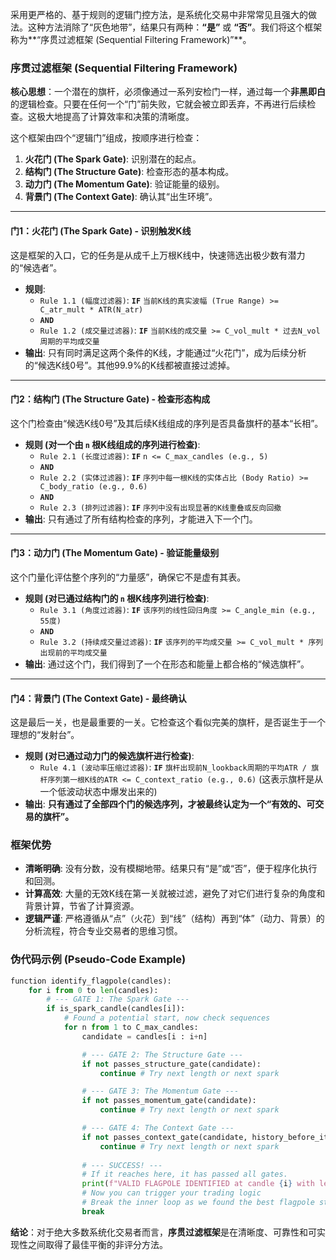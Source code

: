 采用更严格的、基于规则的逻辑门控方法，是系统化交易中非常常见且强大的做法。这种方法消除了“灰色地带”，结果只有两种：**“是”** 或 **“否”**。我们将这个框架称为**“序贯过滤框架 (Sequential Filtering Framework)”**。

### 序贯过滤框架 (Sequential Filtering Framework)

**核心思想**：一个潜在的旗杆，必须像通过一系列安检门一样，通过每一个**非黑即白**的逻辑检查。只要在任何一个“门”前失败，它就会被立即丢弃，不再进行后续检查。这极大地提高了计算效率和决策的清晰度。

这个框架由四个“逻辑门”组成，按顺序进行检查：

1.  **火花门 (The Spark Gate)**: 识别潜在的起点。
2.  **结构门 (The Structure Gate)**: 检查形态的基本构成。
3.  **动力门 (The Momentum Gate)**: 验证能量的级别。
4.  **背景门 (The Context Gate)**: 确认其“出生环境”。

---

#### 门1：火花门 (The Spark Gate) - 识别触发K线

这是框架的入口，它的任务是从成千上万根K线中，快速筛选出极少数有潜力的“候选者”。

*   **规则**:
    *   `Rule 1.1 (幅度过滤器)`: **`IF`** `当前K线的真实波幅 (True Range) >= C_atr_mult * ATR(N_atr)`
    *   **`AND`**
    *   `Rule 1.2 (成交量过滤器)`: **`IF`** `当前K线的成交量 >= C_vol_mult * 过去N_vol周期的平均成交量`
*   **输出**: 只有同时满足这两个条件的K线，才能通过“火花门”，成为后续分析的“候选K线0号”。其他99.9%的K线都被直接过滤掉。

---

#### 门2：结构门 (The Structure Gate) - 检查形态构成

这个门检查由“候选K线0号”及其后续K线组成的序列是否具备旗杆的基本“长相”。

*   **规则 (对一个由 `n` 根K线组成的序列进行检查)**:
    *   `Rule 2.1 (长度过滤器)`: **`IF`** `n <= C_max_candles (e.g., 5)`
    *   **`AND`**
    *   `Rule 2.2 (实体过滤器)`: **`IF`** `序列中每一根K线的实体占比 (Body Ratio) >= C_body_ratio (e.g., 0.6)`
    *   **`AND`**
    *   `Rule 2.3 (排列过滤器)`: **`IF`** `序列中没有出现显著的K线重叠或反向回撤`
*   **输出**: 只有通过了所有结构检查的序列，才能进入下一个门。

---

#### 门3：动力门 (The Momentum Gate) - 验证能量级别

这个门量化评估整个序列的“力量感”，确保它不是虚有其表。

*   **规则 (对已通过结构门的 `n` 根K线序列进行检查)**:
    *   `Rule 3.1 (角度过滤器)`: **`IF`** `该序列的线性回归角度 >= C_angle_min (e.g., 55度)`
    *   **`AND`**
    *   `Rule 3.2 (持续成交量过滤器)`: **`IF`** `该序列的平均成交量 >= C_vol_mult * 序列出现前的平均成交量`
*   **输出**: 通过这个门，我们得到了一个在形态和能量上都合格的“候选旗杆”。

---

#### 门4：背景门 (The Context Gate) - 最终确认

这是最后一关，也是最重要的一关。它检查这个看似完美的旗杆，是否诞生于一个理想的“发射台”。

*   **规则 (对已通过动力门的候选旗杆进行检查)**:
    *   `Rule 4.1 (波动率压缩过滤器)`: **`IF`** `旗杆出现前N_lookback周期的平均ATR / 旗杆序列第一根K线的ATR <= C_context_ratio (e.g., 0.6)` (这表示旗杆是从一个低波动状态中爆发出来的)
*   **输出**: **只有通过了全部四个门的候选序列，才被最终认定为一个“有效的、可交易的旗杆”。**

### 框架优势

*   **清晰明确**: 没有分数，没有模糊地带。结果只有“是”或“否”，便于程序化执行和回测。
*   **计算高效**: 大量的无效K线在第一关就被过滤，避免了对它们进行复杂的角度和背景计算，节省了计算资源。
*   **逻辑严谨**: 严格遵循从“点”（火花）到“线”（结构）再到“体”（动力、背景）的分析流程，符合专业交易者的思维习惯。

### 伪代码示例 (Pseudo-Code Example)

```python
function identify_flagpole(candles):
    for i from 0 to len(candles):
        # --- GATE 1: The Spark Gate ---
        if is_spark_candle(candles[i]):
            # Found a potential start, now check sequences
            for n from 1 to C_max_candles:
                candidate = candles[i : i+n]

                # --- GATE 2: The Structure Gate ---
                if not passes_structure_gate(candidate):
                    continue # Try next length or next spark

                # --- GATE 3: The Momentum Gate ---
                if not passes_momentum_gate(candidate):
                    continue # Try next length or next spark

                # --- GATE 4: The Context Gate ---
                if not passes_context_gate(candidate, history_before_it):
                    continue # Try next length or next spark
                
                # --- SUCCESS! ---
                # If it reaches here, it has passed all gates.
                print(f"VALID FLAGPOLE IDENTIFIED at candle {i} with length {n}.")
                # Now you can trigger your trading logic
                # Break the inner loop as we found the best flagpole starting at i
                break 
```



**结论**：对于绝大多数系统化交易者而言，**序贯过滤框架**是在清晰度、可靠性和可实现性之间取得了最佳平衡的非评分方法。
